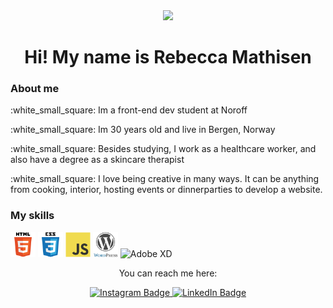 <div id="header" align="center">
  <img src="https://media.giphy.com/media/paTz7UZbPfTZFRYnnB/giphy.gif" width="200"/>
  <h1>Hi! My name is Rebecca Mathisen</h1>
</div>

### About me
<p>:white_small_square: Im a front-end dev student at Noroff</p>
<p>:white_small_square: Im 30 years old and live in Bergen, Norway</p>
<p>:white_small_square: Besides studying, I work as a healthcare worker, and also have a degree as a skincare therapist</p>
<p>:white_small_square: I love being creative in many ways. It can be anything from cooking, interior, hosting events or dinnerparties to develop a website. 

  
### My skills
<div>
  <img src="https://github.com/devicons/devicon/blob/master/icons/html5/html5-original-wordmark.svg" title="HTML5" alt="HTML5" width="40" height="40"/>
  <img src="https://github.com/devicons/devicon/blob/master/icons/css3/css3-original-wordmark.svg" title="CSS3" alt="CSS3" width="40" height="40"/>
  <img src="https://github.com/devicons/devicon/blob/master/icons/javascript/javascript-original.svg" title="JavaScript" alt="JavaScript" width="40" height="40"/>
  <img src="https://github.com/devicons/devicon/blob/master/icons/wordpress/wordpress-original.svg" title="WordPress" alt="WordPress" width="40" height="40"/>
    <img src="" title="Adobe XD" alt="Adobe XD" width="40" height="40"/>
</div>
 
 


<div id="badges" align="center">
  <p>You can reach me here:</p>
  <a href="https://www.instagram.com/rebeccamathisen/">
  <img src="https://img.shields.io/badge/Instagram-CBC3E3?logo=instagram&logoColor=white&style=for-the-badge" alt="Instagram Badge"/>
  </a>
  <a href="https://www.linkedin.com/in/rebecca-mathisen/">
  <img src="https://img.shields.io/badge/LinkedIn-CBC3E3?logo=linkedin&logoColor=white&style=for-the-badge" alt="LinkedIn Badge"/>
  </a>
</div>

